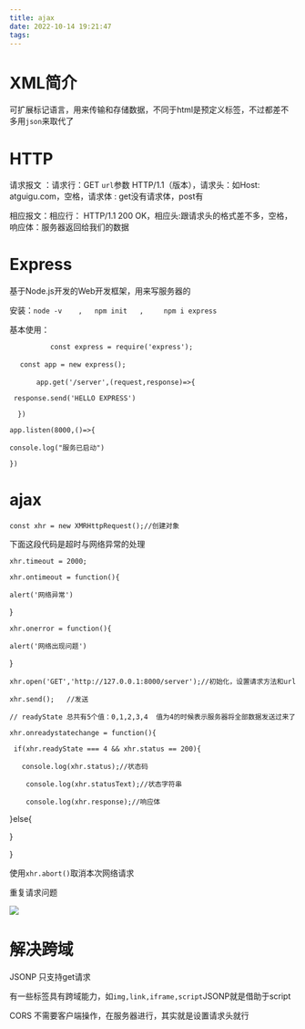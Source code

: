 ```yaml
---
title: ajax
date: 2022-10-14 19:21:47
tags:
---
```


#	XML简介

可扩展标记语言，用来传输和存储数据，不同于html是预定义标签，不过都差不多用``json``来取代了

# HTTP

请求报文 ：请求行：GET  ``url``参数  HTTP/1.1（版本），请求头：如Host: atguigu.com，空格，请求体 :  get没有请求体，post有

相应报文：相应行： HTTP/1.1  200    OK，相应头:跟请求头的格式差不多，空格，响应体：服务器返回给我们的数据

# Express

基于Node.js开发的Web开发框架，用来写服务器的

安装：``node -v    ,   npm init   ,     npm i express``

基本使用：

``          const express = require('express');``

​		``	const app = new express();``

​	``		app.get('/server',(request,response)=>{``

``	response.send('HELLO EXPRESS')			``

``	})``

``app.listen(8000,()=>{``

``console.log("服务已启动")``

``})``

# ajax

``const xhr = new XMRHttpRequest();//创建对象``



下面这段代码是超时与网络异常的处理

``xhr.timeout = 2000;``

``xhr.ontimeout = function(){``

  ``alert('网络异常')``

}

``xhr.onerror = function(){``

  ``alert('网络出现问题')``

}



``xhr.open('GET','http://127.0.0.1:8000/server');//初始化，设置请求方法和url``

``xhr.send();   //发送``

``// readyState 总共有5个值：0,1,2,3,4  值为4的时候表示服务器将全部数据发送过来了``

``xhr.onreadystatechange = function(){``

 `` if(xhr.readyState === 4 && xhr.status == 200){``

 ``   console.log(xhr.status);//状态码``

``    console.log(xhr.statusText);//状态字符串``

``    console.log(xhr.response);//响应体``

  }else{

  }

}

使用``xhr.abort()``取消本次网络请求

重复请求问题

![](C:\Users\33834\Desktop\博客图片\ajax重复请求问题.jpg)

# 解决跨域

JSONP 只支持get请求

有一些标签具有跨域能力，如``img,link,iframe,script``JSONP就是借助于script

CORS  不需要客户端操作，在服务器进行，其实就是设置请求头就行
